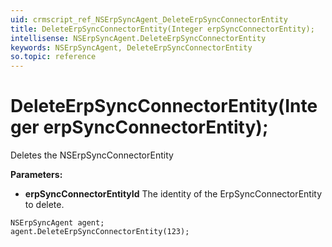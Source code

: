```yaml
---
uid: crmscript_ref_NSErpSyncAgent_DeleteErpSyncConnectorEntity
title: DeleteErpSyncConnectorEntity(Integer erpSyncConnectorEntity);
intellisense: NSErpSyncAgent.DeleteErpSyncConnectorEntity
keywords: NSErpSyncAgent, DeleteErpSyncConnectorEntity
so.topic: reference
---
```


# DeleteErpSyncConnectorEntity(Integer erpSyncConnectorEntity);

Deletes the NSErpSyncConnectorEntity
  
**Parameters:**
 - **erpSyncConnectorEntityId** The identity of the ErpSyncConnectorEntity to delete.

```crmscript
NSErpSyncAgent agent;
agent.DeleteErpSyncConnectorEntity(123);
```

